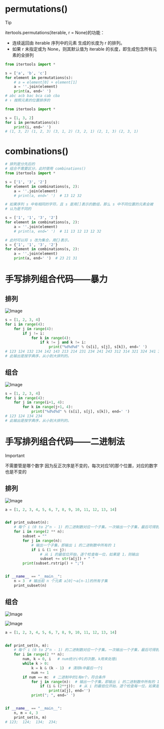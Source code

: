 #  permutations()
>[!tip]
> itertools.permutations(iterable, r = None)的功能：
> - 连续返回由 iterable 序列中的元素 生成的长度为 r 的排列。
> - 如果 r 未指定或为 None，则其默认值为 iterable 的长度，即生成包含所有元素的全排列

```python
from itertools import *

s = ['a', 'b', 'c']
for element in permutations(s):
    # a = element[0] + element[1]
    a = ''.join(element)
    print(a, end=' ')
# abc acb bac bca cab cba        
# ↑ 按照元素的位置排序的

```

```python
from itertools import *

s = [1, 3, 2]
for i in permutations(s):
    print(i, end=' ')
# (1, 3, 2) (1, 2, 3) (3, 1, 2) (3, 2, 1) (2, 1, 3) (2, 3, 1)
```

# combinations()
```python
# 排列是分先后的
# 组合不需要区分，此时使用 combinations()
from itertools import *

s = ['1', '3', '2']
for element in combinations(s, 2):
    a = ''.join(element)
    # print(a, end=' ')  # 13 12 32 

# 如果序列 s 中有相同的字符，且 s 是用[]表示的数组，那么 s 中不同位置的元素会被
# 认为是不同的

s = ['1', '1', '3', '2']
for element in combinations(s, 2):
    a = ''.join(element)
    # print(a, end=' ')  # 11 13 12 13 12 32 

# 此时可以将 s 改为集合，用{}表示。
s = {'1', '1', '3', '2'}
for element in combinations(s, 2):
    a = ''.join(element)
    print(a, end=' ')  # 23 21 31 
```

# 手写排列组合代码——暴力
## 排列

![Image](https://github.com/user-attachments/assets/7009d623-cb18-4929-a1df-22e0f7b7a17a)

```python
s = [1, 2, 3, 4]
for i in range(4):
    for j in range(4):
        if j != i:
            for k in range(4):
                if k != j and k != i:
                    print("%d%d%d" % (s[i], s[j], s[k]), end=' ')
# 123 124 132 134 142 143 213 214 231 234 241 243 312 314 321 324 341 342 412 413 421 423 431 432 
# 此输出是按字典序，从小到大排列的。
```
## 组合

![Image](https://github.com/user-attachments/assets/2e4f44ac-bd51-45d9-aa72-d0057a211211)

```python
s = [1, 2, 3, 4]
for i in range(4):
    for j in range(i+1, 4):
        for k in range(j+1, 4):
            print("%d%d%d" % (s[i], s[j], s[k]), end=' ')
# 123 124 134 234 
# 此输出是按字典序，从小到大排列的。
```
# 手写排列组合代码——二进制法
>[!important]
> 不需要管是哪个数字
> 因为反正次序是不变的，每次对应1的那个位置，对应的数字 也是不变的

## 排列
![Image](https://github.com/user-attachments/assets/96b6be5b-7197-454e-9d13-1842ebd57118)
```python
a = [1, 2, 3, 4, 5, 6, 7, 8, 9, 10, 11, 12, 13, 14]


def print_subset(n):
    # 每个 i (0 to 2^n - 1) 的二进制数对应一个子集。一次输出一个子集，最后可得到所有子集 
    for i in range(2 ** n):
        subset = ""
        for j in range(n):
            # 输出一个子集，即输出 i 的二进制数中所有的 1
            if i & (1 << j):
                # 从 i 的最低位开始，逐个检查每一位，如果是 1，则输出
                subset += str(a[j]) + " "
        print(subset.rstrip() + ";")


if __name__ == "__main__":
    n = 3  # 输出前 n 个元素 a[0]～a[n-1]的所有子集
    print_subset(n) 
```
## 组合

![Image](https://github.com/user-attachments/assets/2a83603f-e24d-4524-b152-1ea441dff8c8)

![Image](https://github.com/user-attachments/assets/563471e2-b5c0-44f5-9aab-33ae1b561744)

```python
a = [1, 2, 3, 4, 5, 6, 7, 8, 9, 10, 11, 12, 13, 14]


def print_set(n, m):
    # 每个 i (0 to 2^n - 1) 的二进制数对应一个子集。一次输出一个子集，最后可得到所有子集 
    for i in range(2 ** n):
        num, k = 0, i   # num统计i中1的次数，k用来处理i
        while k > 0:
            k = k & (k - 1)  # 清除k中最后一个1
            num += 1
        if num == m:  # 二进制中的1有m个，符合条件
            for j in range(n):  # 输出一个子集，即输出 i 的二进制数中所有的 1
                if (i & (2**j)):  # 从 i 的最低位开始，逐个检查每一位，如果是 1，则输出
                    print(a[j], end='')
            print("; ", end=' ')


if __name__ == "__main__":
    n, m = 4, 3
    print_set(n, m) 
# 123;  124;  134;  234;  
```